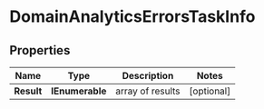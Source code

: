 # DomainAnalyticsErrorsTaskInfo


## Properties

| Name | Type | Description | Notes |
|------------ | ------------- | ------------- | -------------|
**Result** | **IEnumerable<DomainAnalyticsErrorsResultInfo>** | array of results |[optional]|